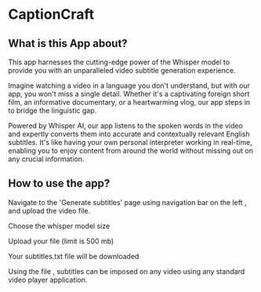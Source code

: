 # CaptionCraft
## What is this App about?
This app harnesses the cutting-edge power of the Whisper model to provide you with an unparalleled video subtitle generation experience.

Imagine watching a video in a language you don't understand, but with our app, you won't miss a single detail. Whether it's a captivating foreign short film, an informative documentary, or a heartwarming vlog, our app steps in to bridge the linguistic gap.

Powered by Whisper AI, our app listens to the spoken words in the video and expertly converts them into accurate and contextually relevant English subtitles. It's like having your own personal interpreter working in real-time, enabling you to enjoy content from around the world without missing out on any crucial information.

## How to use the app?
Navigate to the 'Generate subtitles' page using navigation bar on the left , and upload the video file.

Choose the whisper model size

Upload your file (limit is 500 mb)

Your subtitles.txt file will be downloaded

Using the file , subtitles can be imposed on any video using any standard video player application.
